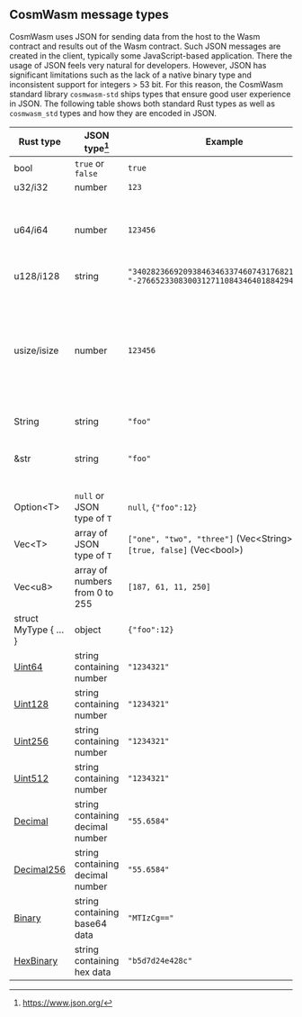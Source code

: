 ## CosmWasm message types

CosmWasm uses JSON for sending data from the host to the Wasm contract and
results out of the Wasm contract. Such JSON messages are created in the client,
typically some JavaScript-based application. There the usage of JSON feels very
natural for developers. However, JSON has significant limitations such as the
lack of a native binary type and inconsistent support for integers > 53 bit. For
this reason, the CosmWasm standard library `cosmwasm-std` ships types that
ensure good user experience in JSON. The following table shows both standard
Rust types as well as `cosmwasm_std` types and how they are encoded in JSON.

| Rust type           | JSON type[^1]                    | Example                                                                               | Note                                                                                                                                                                                   |
| ------------------- | -------------------------------- | ------------------------------------------------------------------------------------- | -------------------------------------------------------------------------------------------------------------------------------------------------------------------------------------- |
| bool                | `true` or `false`                | `true`                                                                                |                                                                                                                                                                                        |
| u32/i32             | number                           | `123`                                                                                 |                                                                                                                                                                                        |
| u64/i64             | number                           | `123456`                                                                              | Supported in Rust and Go. Other implementations (`jq`, `JavaScript`) do not support the full uint64/int64 range.                                                                       |
| u128/i128           | string                           | `"340282366920938463463374607431768211455", "-2766523308300312711084346401884294402"` |                                                                                                                                                                                        |
| usize/isize         | number                           | `123456`                                                                              | 🚫 Don't use this type because it has a different size in unit tests (64 bit) and Wasm (32 bit). Also it tends to issue float instructions such that the contracts cannot be uploaded. |
| String              | string                           | `"foo"`                                                                               |
| &str                | string                           | `"foo"`                                                                               | 🚫 Unsuppored since message types must be owned (DeserializeOwned)                                                                                                                     |
| Option\<T\>         | `null` or JSON type of `T`       | `null`, `{"foo":12}`                                                                  |                                                                                                                                                                                        |
| Vec\<T\>            | array of JSON type of `T`        | `["one", "two", "three"]` (Vec\<String\>), `[true, false]` (Vec\<bool\>)              |
| Vec\<u8\>           | array of numbers from 0 to 255   | `[187, 61, 11, 250]`                                                                  | ⚠️ Discouraged as this encoding is not as compact as it can be. See `Binary`.                                                                                                          |
| struct MyType { … } | object                           | `{"foo":12}`                                                                          |                                                                                                                                                                                        |
| [Uint64]            | string containing number         | `"1234321"`                                                                           | Used to support full uint64 range in all implementations                                                                                                                               |
| [Uint128]           | string containing number         | `"1234321"`                                                                           |                                                                                                                                                                                        |
| [Uint256]           | string containing number         | `"1234321"`                                                                           |                                                                                                                                                                                        |
| [Uint512]           | string containing number         | `"1234321"`                                                                           |                                                                                                                                                                                        |
| [Decimal]           | string containing decimal number | `"55.6584"`                                                                           |                                                                                                                                                                                        |
| [Decimal256]        | string containing decimal number | `"55.6584"`                                                                           |                                                                                                                                                                                        |
| [Binary]            | string containing base64 data    | `"MTIzCg=="`                                                                          |                                                                                                                                                                                        |
| [HexBinary]         | string containing hex data       | `"b5d7d24e428c"`                                                                      |                                                                                                                                                                                        |

[uint64]: https://docs.rs/cosmwasm-std/1.1.1/cosmwasm_std/struct.Uint64.html
[uint128]: https://docs.rs/cosmwasm-std/1.1.1/cosmwasm_std/struct.Uint128.html
[uint256]: https://docs.rs/cosmwasm-std/1.1.1/cosmwasm_std/struct.Uint256.html
[uint512]: https://docs.rs/cosmwasm-std/1.1.1/cosmwasm_std/struct.Uint512.html
[decimal]: https://docs.rs/cosmwasm-std/1.1.1/cosmwasm_std/struct.Decimal.html
[decimal256]:
  https://docs.rs/cosmwasm-std/1.1.1/cosmwasm_std/struct.Decimal256.html
[binary]: https://docs.rs/cosmwasm-std/1.1.1/cosmwasm_std/struct.Binary.html
[hexbinary]:
  https://docs.rs/cosmwasm-std/1.1.1/cosmwasm_std/struct.HexBinary.html

[^1]: https://www.json.org/
